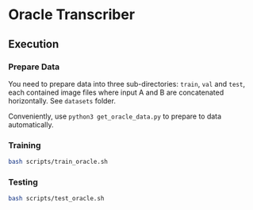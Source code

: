 # Oracle Transcriber

## Execution

### Prepare Data

You need to prepare data into three sub-directories: `train`, `val` and `test`, each contained image files where input A and B are concatenated horizontally. See `datasets` folder.

Conveniently, use `python3 get_oracle_data.py` to prepare to data automatically.

### Training

```bash
bash scripts/train_oracle.sh
```

### Testing

```bash
bash scripts/test_oracle.sh
```